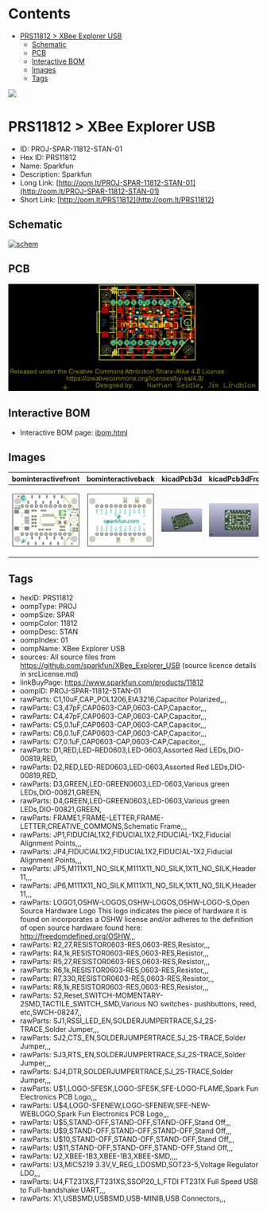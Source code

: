 



Contents
========

* [PRS11812 > XBee Explorer USB](#prs11812--xbee-explorer-usb)
	* [Schematic](#schematic)
	* [PCB](#pcb)
	* [Interactive BOM](#interactive-bom)
	* [Images](#images)
	* [Tags](#tags)
  
![][im]
# PRS11812 > XBee Explorer USB

- ID: PROJ-SPAR-11812-STAN-01
- Hex ID: PRS11812
- Name: Sparkfun
- Description: Sparkfun
- Long Link: [http://oom.lt/PROJ-SPAR-11812-STAN-01](http://oom.lt/PROJ-SPAR-11812-STAN-01)
- Short Link: [http://oom.lt/PRS11812](http://oom.lt/PRS11812)

## Schematic
  
[![schem](eagleSchemImage.png)](eagleSchemImage.png)
## PCB
  
[![pcb](eagleImage.png)](eagleImage.png)
## Interactive BOM

- Interactive BOM page: [ibom.html](https://htmlpreview.github.io/?https://github.com/oomlout/oomlout_OOMP_projects/blob/main/PROJ-SPAR-11812-STAN-01/kicad/bom/ibom.html)

## Images
  
  

|bominteractivefront|bominteractiveback|kicadPcb3d|kicadPcb3dFront|kicadPcb3dBack|eagleImage|eagleSchemImage|pcbdraw|pcbdrawback|
| :---: | :---: | :---: | :---: | :---: | :---: | :---: | :---: | :---: |
|[![bominteractivefront](bomFront_140.png)](bomFront.png)|[![bominteractiveback](bomBack_140.png)](bomBack.png)|[![kicadPcb3d](kicadPcb3d_140.png)](kicadPcb3d.png)|[![kicadPcb3dFront](kicadPcb3dFront_140.png)](kicadPcb3dFront.png)|[![kicadPcb3dBack](kicadPcb3dBack_140.png)](kicadPcb3dBack.png)|[![eagleImage](eagleImage_140.png)](eagleImage.png)|[![eagleSchemImage](eagleSchemImage_140.png)](eagleSchemImage.png)|[![pcbdraw](pcbdraw_140.png)](pcbdraw.png)|[![pcbdrawback](pcbdrawBack_140.png)](pcbdrawBack.png)|

## Tags

- hexID: PRS11812
- oompType: PROJ
- oompSize: SPAR
- oompColor: 11812
- oompDesc: STAN
- oompIndex: 01
- oompName: XBee Explorer USB
- sources: All source files from https://github.com/sparkfun/XBee_Explorer_USB (source licence details in srcLicense.md)
- linkBuyPage: https://www.sparkfun.com/products/11812
- oompID: PROJ-SPAR-11812-STAN-01
- rawParts: C1,10uF,CAP_POL1206,EIA3216,Capacitor Polarized,,,
- rawParts: C3,47pF,CAP0603-CAP,0603-CAP,Capacitor,,,
- rawParts: C4,47pF,CAP0603-CAP,0603-CAP,Capacitor,,,
- rawParts: C5,0.1uF,CAP0603-CAP,0603-CAP,Capacitor,,,
- rawParts: C6,0.1uF,CAP0603-CAP,0603-CAP,Capacitor,,,
- rawParts: C7,0.1uF,CAP0603-CAP,0603-CAP,Capacitor,,,
- rawParts: D1,RED,LED-RED0603,LED-0603,Assorted Red LEDs,DIO-00819,RED,
- rawParts: D2,RED,LED-RED0603,LED-0603,Assorted Red LEDs,DIO-00819,RED,
- rawParts: D3,GREEN,LED-GREEN0603,LED-0603,Various green LEDs,DIO-00821,GREEN,
- rawParts: D4,GREEN,LED-GREEN0603,LED-0603,Various green LEDs,DIO-00821,GREEN,
- rawParts: FRAME1,FRAME-LETTER,FRAME-LETTER,CREATIVE_COMMONS,Schematic Frame,,,
- rawParts: JP1,FIDUCIAL1X2,FIDUCIAL1X2,FIDUCIAL-1X2,Fiducial Alignment Points,,,
- rawParts: JP4,FIDUCIAL1X2,FIDUCIAL1X2,FIDUCIAL-1X2,Fiducial Alignment Points,,,
- rawParts: JP5,M111X11_NO_SILK,M111X11_NO_SILK,1X11_NO_SILK,Header 11,,,
- rawParts: JP6,M111X11_NO_SILK,M111X11_NO_SILK,1X11_NO_SILK,Header 11,,,
- rawParts: LOGO1,OSHW-LOGOS,OSHW-LOGOS,OSHW-LOGO-S,Open Source Hardware Logo This logo indicates the piece of hardware it is found on incorporates a OSHW license and/or adheres to the definition of open source hardware found here: http://freedomdefined.org/OSHW,,,
- rawParts: R2,27,RESISTOR0603-RES,0603-RES,Resistor,,,
- rawParts: R4,1k,RESISTOR0603-RES,0603-RES,Resistor,,,
- rawParts: R5,27,RESISTOR0603-RES,0603-RES,Resistor,,,
- rawParts: R6,1k,RESISTOR0603-RES,0603-RES,Resistor,,,
- rawParts: R7,330,RESISTOR0603-RES,0603-RES,Resistor,,,
- rawParts: R8,1k,RESISTOR0603-RES,0603-RES,Resistor,,,
- rawParts: S2,Reset,SWITCH-MOMENTARY-2SMD,TACTILE_SWITCH_SMD,Various NO switches- pushbuttons, reed, etc,SWCH-08247,,
- rawParts: SJ1,RSSI_LED_EN,SOLDERJUMPERTRACE,SJ_2S-TRACE,Solder Jumper,,,
- rawParts: SJ2,CTS_EN,SOLDERJUMPERTRACE,SJ_2S-TRACE,Solder Jumper,,,
- rawParts: SJ3,RTS_EN,SOLDERJUMPERTRACE,SJ_2S-TRACE,Solder Jumper,,,
- rawParts: SJ4,DTR,SOLDERJUMPERTRACE,SJ_2S-TRACE,Solder Jumper,,,
- rawParts: U$1,LOGO-SFESK,LOGO-SFESK,SFE-LOGO-FLAME,Spark Fun Electronics PCB Logo,,,
- rawParts: U$4,LOGO-SFENEW,LOGO-SFENEW,SFE-NEW-WEBLOGO,Spark Fun Electronics PCB Logo,,,
- rawParts: U$5,STAND-OFF,STAND-OFF,STAND-OFF,Stand Off,,,
- rawParts: U$9,STAND-OFF,STAND-OFF,STAND-OFF,Stand Off,,,
- rawParts: U$10,STAND-OFF,STAND-OFF,STAND-OFF,Stand Off,,,
- rawParts: U$11,STAND-OFF,STAND-OFF,STAND-OFF,Stand Off,,,
- rawParts: U2,XBEE-1B3,XBEE-1B3,XBEE-SMD,,,,
- rawParts: U3,MIC5219 3.3V,V_REG_LDOSMD,SOT23-5,Voltage Regulator LDO,,,
- rawParts: U4,FT231XS,FT231XS,SSOP20_L,FTDI FT231X Full Speed USB to Full-handshake UART,,,
- rawParts: X1,USBSMD,USBSMD,USB-MINIB,USB Connectors,,,



[im]: kicadPcb3d_450.png

